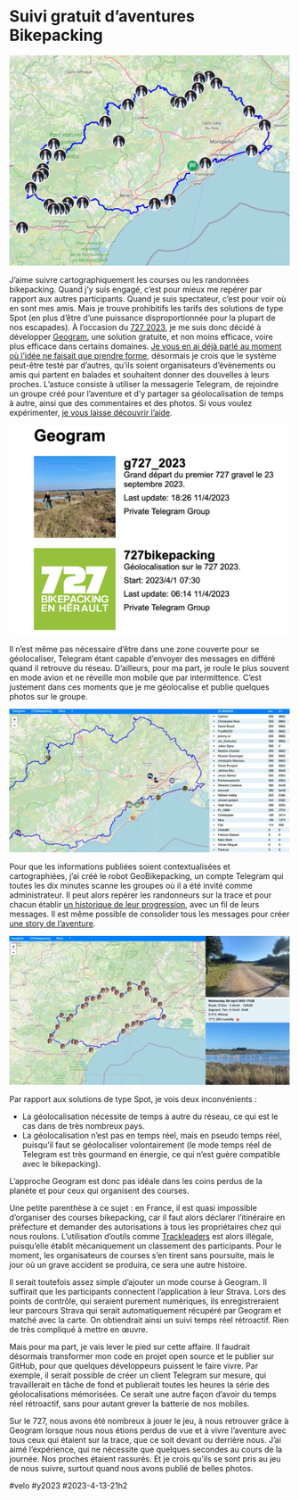 # Suivi gratuit d’aventures Bikepacking

![Geogram](_i/geogram04.webp)

J’aime suivre cartographiquement les courses ou les randonnées bikepacking. Quand j’y suis engagé, c’est pour mieux me repérer par rapport aux autres participants. Quand je suis spectateur, c’est pour voir où en sont mes amis. Mais je trouve prohibitifs les tarifs des solutions de type Spot (en plus d’être d’une puissance disproportionnée pour la plupart de nos escapades). À l’occasion du [727 2023](quelques-notes-post-727-2023.md), je me suis donc décidé à développer [Geogram](https://geogram.tcrouzet.com/), une solution gratuite, et non moins efficace, voire plus efficace dans certains domaines.
[Je vous en ai déjà parlé au moment où l’idée ne faisait que prendre forme](../3/le-bikepacking-pour-les-pauvres.md), désormais je crois que le système peut-être testé par d’autres, qu’ils soient organisateurs d’évènements ou amis qui partent en balades et souhaitent donner des douvelles à leurs proches. L’astuce consiste à utiliser la messagerie Telegram, de rejoindre un groupe créé pour l’aventure et d’y partager sa géolocalisation de temps à autre, ainsi que des commentaires et des photos. Si vous voulez expérimenter, [je vous laisse découvrir l’aide](https://geogram.tcrouzet.com/help).

![Geogram](_i/geogram01.png)

Il n’est même pas nécessaire d’être dans une zone couverte pour se géolocaliser, Telegram étant capable d’envoyer des messages en différé quand il retrouve du réseau. D’ailleurs, pour ma part, je roule le plus souvent en mode avion et ne réveille mon mobile que par intermittence. C’est justement dans ces moments que je me géolocalise et publie quelques photos sur le groupe.

![Geogram](_i/geogram02.webp)

Pour que les informations publiées soient contextualisées et cartographiées, j’ai créé le robot GeoBikepacking, un compte Telegram qui toutes les dix minutes scanne les groupes où il a été invité comme administrateur. Il peut alors repérer les randonneurs sur la trace et pour chacun établir [un historique de leur progression](https://geogram.tcrouzet.com/727bikepacking/user/6254152278), avec un fil de leurs messages. Il est même possible de consolider tous les messages pour créer [une story de l’aventure](https://geogram.tcrouzet.com/727bikepacking/story).

![Geogram](_i/geogram03.webp)

Par rapport aux solutions de type Spot, je vois deux inconvénients :

* La géolocalisation nécessite de temps à autre du réseau, ce qui est le cas dans de très nombreux pays.
* La géolocalisation n’est pas en temps réel, mais en pseudo temps réel, puisqu’il faut se géolocaliser volontairement (le mode temps réel de Telegram est très gourmand en énergie, ce qui n’est guère compatible avec le bikepacking).

L’approche Geogram est donc pas idéale dans les coins perdus de la planète et pour ceux qui organisent des courses.

Une petite parenthèse à ce sujet : en France, il est quasi impossible d’organiser des courses bikepacking, car il faut alors déclarer l’itinéraire en préfecture et demander des autorisations à tous les propriétaires chez qui nous roulons. L’utilisation d’outils comme [Trackleaders](http://trackleaders.com/) est alors illégale, puisqu’elle établit mécaniquement un classement des participants. Pour le moment, les organisateurs de courses s’en tirent sans poursuite, mais le jour où un grave accident se produira, ce sera une autre histoire.

Il serait toutefois assez simple d’ajouter un mode course à Geogram. Il suffirait que les participants connectent l’application à leur Strava. Lors des points de contrôle, qui seraient purement numériques, ils enregistreraient leur parcours Strava qui serait automatiquement récupéré par Geogram et matché avec la carte. On obtiendrait ainsi un suivi temps réel rétroactif. Rien de très compliqué à mettre en œuvre.

Mais pour ma part, je vais lever le pied sur cette affaire. Il faudrait désormais transformer mon code en projet open source et le publier sur GitHub, pour que quelques développeurs puissent le faire vivre. Par exemple, il serait possible de créer un client Telegram sur mesure, qui travaillerait en tâche de fond et publierait toutes les heures la série des géolocalisations mémorisées. Ce serait une autre façon d’avoir du temps réel rétroactif, sans pour autant grever la batterie de nos mobiles.

Sur le 727, nous avons été nombreux à jouer le jeu, à nous retrouver grâce à Geogram lorsque nous nous étions perdus de vue et à vivre l’aventure avec tous ceux qui étaient sur la trace, que ce soit devant ou derrière nous. J’ai aimé l’expérience, qui ne nécessite que quelques secondes au cours de la journée. Nos proches étaient rassurés. Et je crois qu’ils se sont pris au jeu de nous suivre, surtout quand nous avons publié de belles photos.

#velo #y2023 #2023-4-13-21h2
